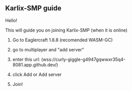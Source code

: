 ## Karlix-SMP guide

Hello!

This will guide you on joining Karlix-SMP (when it is online)

1. Go to Eaglercraft 1.8.8 (recomended WASM-GC)
2. go to multiplayer and "add server"
3. enter this url:
(wss://curly-giggle-g4947gqwwxr35q4-8081.app.github.dev/)

4. click Add or Add server
5. Join!
